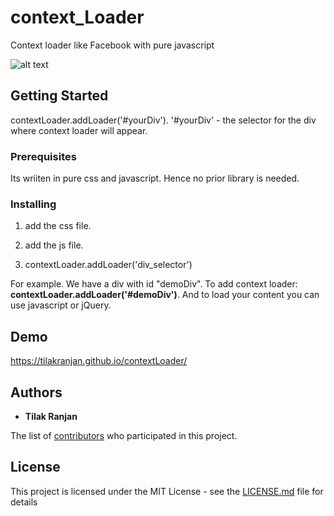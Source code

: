 # context_Loader
Context loader like Facebook with pure javascript

![alt text](https://tilakranjan.github.io/contextLoader/contextLoader.png)

## Getting Started

contextLoader.addLoader('#yourDiv'). 
'#yourDiv' - the selector for the div where context loader will appear.

### Prerequisites

Its wriiten in pure css and javascript. Hence no prior library is needed.

### Installing

1. add the css file.
<link rel="stylesheet" href="location/to/contextLoader.min.css"> 

2. add the js file.
<link rel="stylesheet" href="location/to/contextLoader.min.js"> 

3. contextLoader.addLoader('div_selector')

For example. 
We have a div with id "demoDiv". 
To add context loader:
    **contextLoader.addLoader('#demoDiv')**. 
And to load your content you can use javascript or jQuery.

## Demo

https://tilakranjan.github.io/contextLoader/

## Authors

* **Tilak Ranjan**

The list of [contributors](https://github.com/your/project/contributors) who participated in this project.

## License

This project is licensed under the MIT License - see the [LICENSE.md](LICENSE.md) file for details